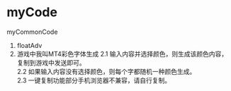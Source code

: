 # myCode
myCommonCode
1. floatAdv
2. 游戏中我叫MT4彩色字体生成
  2.1 输入内容并选择颜色，则生成该颜色内容，复制到游戏中发送即可。<br>
  2.2 如果输入内容没有选择颜色，则每个字都随机一种颜色生成。<br>
  2.3 一键复制功能部分手机浏览器不兼容，请自行复制。<br>
